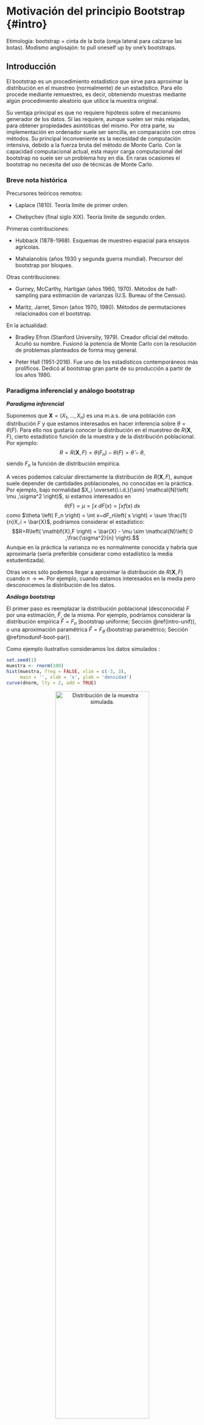 # Motivación del principio Bootstrap  {#intro}




Etimología: bootstrap = cinta de la bota (oreja lateral para calzarse
las botas). Modismo anglosajón: to pull oneself up by one’s bootstraps.


## Introducción

El bootstrap es un procedimiento estadístico que sirve para aproximar la
distribución en el muestreo (normalmente) de un estadístico. Para ello
procede mediante remuestreo, es decir, obteniendo muestras mediante
algún procedimiento aleatorio que utilice la muestra original.

Su ventaja principal es que no requiere hipótesis sobre el mecanismo
generador de los datos. Sí las requiere, aunque suelen ser más
relajadas, para obtener propiedades asintóticas del mismo. Por otra
parte, su implementación en ordenador suele ser sencilla, en comparación
con otros métodos. Su principal inconveniente es la necesidad de
computación intensiva, debido a la fuerza bruta del método de Monte
Carlo. Con la capacidad computacional actual, esta mayor carga
computacional del bootstrap no suele ser un problema hoy en día. En
raras ocasiones el bootstrap no necesita del uso de técnicas de Monte
Carlo.

### Breve nota histórica

Precursores teóricos remotos:

-   Laplace (1810). Teoría límite de primer orden.

-   Chebychev (final siglo XIX). Teoría límite de segundo orden.

Primeras contribuciones:

-   Hubback (1878-1968). Esquemas de muestreo espacial para ensayos
    agrícolas.

-   Mahalanobis (años 1930 y segunda guerra mundial). Precursor del
    bootstrap por bloques.

Otras contribuciones:

-   Gurney, McCarthy, Hartigan (años 1960, 1970). Métodos de
    half-sampling para estimación de varianzas (U.S. Bureau of the
    Census).

-   Maritz, Jarret, Simon (años 1970, 1980). Métodos de permutaciones
    relacionados con el bootstrap.

En la actualidad:

-   Bradley Efron (Stanford University, 1979). Creador oficial del
    método. Acuñó su nombre. Fusionó la potencia de Monte Carlo con la
    resolución de problemas planteados de forma muy general.

-   Peter Hall (1951-2016). Fue uno de los estadísticos contemporáneos
    más prolíficos. Dedicó al bootstrap gran parte de su producción a
    partir de los años 1980.

### Paradigma inferencial y análogo bootstrap

***Paradigma inferencial***

Suponemos que $\mathbf{X}=\left( X_1,\ldots ,X_n \right)$ es una m.a.s. 
de una población con distribución $F$ y que 
estamos interesados en hacer inferencia sobre $\theta =\theta \left(F \right)$.
Para ello nos gustaría conocer la distribución en el muestreo de
$R\left( \mathbf{X},F \right)$, cierto estadístico función
de la muestra y de la distribución poblacional.
Por ejemplo: 
$$R=R\left( \mathbf{X},F \right) =\theta \left( F_n \right) 
-\theta \left( F \right) = \hat \theta - \theta,$$
siendo $F_n$ la función de distribución empírica.

A veces podemos calcular directamente la distribución de $R\left( \mathbf{X},F \right)$, 
aunque suele depender de cantidades poblacionales, 
no conocidas en la práctica.
Por ejemplo, bajo normalidad $X_i \overset{i.i.d.}{\sim} 
\mathcal{N}\left( \mu ,\sigma^2 \right)$, si estamos interesados en 
$$\theta \left( F \right) =\mu =\int x~dF\left( x \right) =\int xf\left( x \right) ~dx$$
como $\theta \left( F_n \right) = \int x~dF_n\left( x \right) = 
\sum \frac{1}{n}X_i = \bar{X}$, podríamos considerar el estadístico:
$$R=R\left( \mathbf{X},F \right) = \bar{X} - \mu \sim \mathcal{N}\left( 0 ,\frac{\sigma^2}{n} \right).$$
Aunque en la práctica la varianza no es normalmente conocida y habría que aproximarla
(sería preferible considerar como estadístico la media estudentizada).


Otras veces sólo podemos llegar a aproximar la distribución de 
$R\left( \mathbf{X},F \right)$ cuando $n \rightarrow \infty$.
Por ejemplo, cuando estamos interesados en la media pero desconocemos la 
distribución de los datos.

***Análogo bootstrap***

El primer paso es reemplazar la distribución poblacional (desconocida) $F$ por una
estimación, $\hat{F}$, de la misma. Por ejemplo, podríamos considerar la
distribución empírica $\hat{F}=F_n$ (bootstrap uniforme; Sección \@ref(intro-unif)), 
o una aproximación paramétrica $\hat{F}=F_{\hat \theta}$ (bootstrap paramétrico; Sección \@ref(modunif-boot-par)).

Como ejemplo ilustrativo consideramos los datos simulados :

```r
set.seed(1)
muestra <- rnorm(100)
hist(muestra, freq = FALSE, xlim = c(-3, 3),
     main = '', xlab = 'x', ylab = 'densidad')
curve(dnorm, lty = 2, add = TRUE)
```

<div class="figure" style="text-align: center">
<img src="01-intro_files/figure-html/muestra-sim-1.png" alt="Distribución de la muestra simulada." width="70%" />
<p class="caption">(\#fig:muestra-sim)Distribución de la muestra simulada.</p>
</div>
Como aproximación de la distribución poblacional, desconocida en la práctica,
siempre podemos considerar la distribución empírica 
(o una versión suavizada: bootstrap suavizado; Sección \@ref(modunif-boot-suav)). 
Alternativamente podríamos asumir un modelo paramétrico y estimar los parámetros a partir de la muestra .

```r
# Distribución bootstrap uniforme
curve(ecdf(muestra)(x), xlim = c(-3, 3), ylab = "F(x)", type = "s")
# Distribución bootstrap paramétrico (asumiendo normalidad)
curve(pnorm(x, mean(muestra), sd(muestra)), lty = 2, add = TRUE)
# Distribución teórica
curve(pnorm, lty = 3, add = TRUE)
legend("bottomright", legend = c("Empírica", "Aprox. paramétrica", "Teórica"), lty = 1:3)
```

<div class="figure" style="text-align: center">
<img src="01-intro_files/figure-html/muestra-sim-aprox-1.png" alt="Distribución teórica de la muestra simulada y distintas aproximaciones." width="70%" />
<p class="caption">(\#fig:muestra-sim-aprox)Distribución teórica de la muestra simulada y distintas aproximaciones.</p>
</div>


A partir de la aproximación $\hat{F}$ podríamos generar, condicionalmente a la muestra observada, 
remuestras 
$$\mathbf{X}^{\ast}=\left( X_1^{\ast},\ldots ,X_n^{\ast} \right)$$ 
con distribución $X_i^{\ast} \sim \hat{F}$, que demoninaremos remuestras bootstrap.
Por lo que podemos hablar de la distribución en el remuestreo de 
$$R^{\ast}=R\left( \mathbf{X}^{\ast},\hat{F} \right),$$ 
llamada distribución bootstrap.

La idea original (Efron, 1979) es que la distribución
de $\hat{\theta}_{b}^{\ast }$ en torno a $\hat{\theta}$ aproxima la
distribución de $\hat{\theta}$ en torno a $\theta$. 
Por tanto se pretende aproximar la distribución en el muestreo de $R$ por la
distribución bootstrap de $R^{\ast}$. 

En raras ocasiones la distribución bootstrap de $R^{\ast}$ es
calculable directamente, pero siempre suele poder aproximarse por
Monte Carlo.

<!-- 
Selección del estadístico
Interesaría un estadístico pivotal
Bootstrap percentil
Bootstrap básico o natural
Boostrap estudentizado
-->

### Implementación en la práctica {#intro-implementacion}

En el caso i.i.d., si empleamos como aproximación la distribución empírica $\hat{F}=F_n$,
la generación de las muestras bootstrap puede hacerse mediante remuestreo 
(manteniendo el tamaño muestral). Habría que simular una muestra de tamaño $n$ 
de una variable aleatoria discreta que toma los valores
$X_1,\ldots ,X_n$ todos ellos con probabilidad $\frac{1}{n}$:

* Para cada $i=1,\ldots, n$,
  $P^{\ast}\left( X_i^{\ast}=X_j \right) =
  \frac{1}{n}$, $j=1,\ldots ,n$.

Existen multitud de algoritmos para simular variables discretas, pero en
este caso de equiprobabilidad hay un procedimiento muy eficiente (método
de la transformación cuantil con búsqueda directa) que se reduce a
simular un número aleatorio $U$, con distribución $\mathcal{U}\left( 0,1 \right)$,
y hacer $X^{\ast}=X_{\left\lfloor nU\right\rfloor +1}$, donde $\left\lfloor x\right\rfloor$
representa la parte entera de $x$, es decir, el mayor número entero que
sea menor o igual que $x$. 
Empleando ese método, el procedimiento para generar la muestra bootstrap sería:

* Para cada $i=1,\ldots ,n$ 
  generar $U_i\sim \mathcal{U}\left( 0,1 \right)$ y
  hacer $X_i^{\ast}=X_{\left\lfloor nU_i\right\rfloor +1}$.
  

```r
set.seed(1)
n <- length(muestra)
u <- runif(n)
muestra_boot <- muestra[floor(n*u) + 1]
head(muestra_boot)
```

```
## [1] -0.1557955 -0.0593134 -1.0441346 -0.5425200  0.9189774  0.2670988
```


En `R` es recomendable^[De esta forma se evitan posibles problemas numéricos 
al emplear el método de la transformación cuantil cuando $n$ es extremadamente grande
(e.g. <https://stat.ethz.ch/pipermail/r-devel/2018-September/076817.html>).] 
emplear la función `sample` para generar muestras aleatorias con reemplazamiento 
del conjunto de datos original:

```r
muestra_boot <- sample(muestra, replace = TRUE)
head(muestra_boot)
```

```
## [1] -1.4707524  0.7685329  0.3876716 -0.6887557  0.9189774  1.3586796
```

En el caso multidimensional, cuando trabajamos con un conjunto de datos
con múltiples variables, 
podríamos emplear un procedimiento análogo, a partir de remuestras del
vector de índices. Por ejemplo:

```r
data(iris)
str(iris)
```

```
## 'data.frame':	150 obs. of  5 variables:
##  $ Sepal.Length: num  5.1 4.9 4.7 4.6 5 5.4 4.6 5 4.4 4.9 ...
##  $ Sepal.Width : num  3.5 3 3.2 3.1 3.6 3.9 3.4 3.4 2.9 3.1 ...
##  $ Petal.Length: num  1.4 1.4 1.3 1.5 1.4 1.7 1.4 1.5 1.4 1.5 ...
##  $ Petal.Width : num  0.2 0.2 0.2 0.2 0.2 0.4 0.3 0.2 0.2 0.1 ...
##  $ Species     : Factor w/ 3 levels "setosa","versicolor",..: 1 1 1 1 1 1 1 1 1 1 ...
```

```r
n <- nrow(iris)
# i_boot <- floor(n*runif(n)) + 1
# i_boot <- sample.int(n, replace = TRUE)
i_boot <- sample(n, replace = TRUE)
data_boot <- iris[i_boot, ]
str(data_boot)
```

```
## 'data.frame':	150 obs. of  5 variables:
##  $ Sepal.Length: num  6.9 7.2 4.3 6.4 5.7 5.8 7.2 5.6 5.8 5.4 ...
##  $ Sepal.Width : num  3.1 3.2 3 3.2 4.4 4 3 2.9 2.7 3.9 ...
##  $ Petal.Length: num  5.4 6 1.1 5.3 1.5 1.2 5.8 3.6 5.1 1.3 ...
##  $ Petal.Width : num  2.1 1.8 0.1 2.3 0.4 0.2 1.6 1.3 1.9 0.4 ...
##  $ Species     : Factor w/ 3 levels "setosa","versicolor",..: 3 3 1 3 1 1 3 2 3 1 ...
```

Esta forma de proceder es la que emplea por defecto el paquete `boot` que 
describiremos más adelante (Sección \@ref(intro-pkgboot)).

\BeginKnitrBlock{example}\iffalse{-91-73-110-102-101-114-101-110-99-105-97-32-115-111-98-114-101-32-108-97-32-109-101-100-105-97-32-99-111-110-32-118-97-114-105-97-110-122-97-32-99-111-110-111-99-105-100-97-93-}\fi{}<div class="example"><span class="example" id="exm:media-dt-conocida"><strong>(\#exm:media-dt-conocida)  \iffalse (Inferencia sobre la media con varianza conocida) \fi{} </strong></span>
<br> \vspace{0.5cm}

Hemos observado 15 tiempos de vida de microorganismos: 
0.143, 0.182, 0.256, 0.260, 0.270, 0.437, 0.509, 
0.611, 0.712, 1.04, 1.09, 1.15, 1.46, 1.88, 2.08.
A partir de los cuales queremos 
obtener una estimación por intervalo de confianza de su vida media,
suponiendo que la desviación típica es conocida e igual a 0.6
(en el Capítulo \@ref(icboot) se tratará con más detalle la construcción de intervalos de confianza).</div>\EndKnitrBlock{example}

```r
muestra <- c(0.143, 0.182, 0.256, 0.26, 0.27, 0.437, 0.509, 
    0.611, 0.712, 1.04, 1.09, 1.15, 1.46, 1.88, 2.08)
sigma <- 0.6
summary(muestra)
```

```
##    Min. 1st Qu.  Median    Mean 3rd Qu.    Max. 
##  0.1430  0.2650  0.6110  0.8053  1.1200  2.0800
```

```r
sd(muestra)
```

```
## [1] 0.6237042
```

```r
hist(muestra)
rug(muestra)
```

<div class="figure" style="text-align: center">
<img src="01-intro_files/figure-html/microorganismos-1.png" alt="Distribución del tiempo de vida de microorganismos." width="70%" />
<p class="caption">(\#fig:microorganismos)Distribución del tiempo de vida de microorganismos.</p>
</div>


***Contexto clásico***

Suponemos que los datos $\mathbf{X}=\left( X_1,\ldots ,X_n \right)$ son una m.a.s. 
de una población con distribución $F$, con $\mu$ desconocida y $\sigma$ conocida,
y que estamos interesados en hacer inferencia sobre:
$$\theta \left( F \right) =\mu =\int x~dF\left( x \right)$$
Para ello, un estadístico adecuado para este caso es:
$$R=R\left( \mathbf{X},F \right) =\sqrt{n}\frac{\bar{X}-\mu }{\sigma},$$
con $\theta \left( F_n \right) =\int x~dF_n\left( x \right) = \bar{X}$.

Bajo normalidad $\left( X\sim \mathcal{N}\left( \mu ,\sigma^2 \right) \right)$,
$R\sim N\left( 0,1 \right)$. Si $F$ no es normal, tan sólo sabemos que,
bajo ciertas condiciones,
$R\overset{d}{\rightarrow }\mathcal{N}\left( 0, 1 \right)$.

A partir de esta última aproximación, se obtiene el intervalo de
confianza asintótico (de nivel $1-\alpha$) para la media $\mu$:
$$\hat{IC}_{1-\alpha}\left(  \mu\right)  = 
\left(  \overline{X}-z_{1-\alpha/2}\dfrac{\sigma}{\sqrt{n}},\ \overline{X} 
+ z_{1-\alpha/2}\dfrac{\sigma}{\sqrt{n}} \right).$$


```r
alfa <- 0.05
x_barra <- mean(muestra)
z <- qnorm(1 - alfa/2)
n <- length(muestra)
ic_inf <- x_barra - z*sigma/sqrt(n)
ic_sup <- x_barra + z*sigma/sqrt(n)
IC <- c(ic_inf, ic_sup)
IC
```

```
## [1] 0.501697 1.108970
```

***Contexto bootstrap*** 

Consideramos la función de distribución empírica $\hat{F}=F_n$
como aproximación de la distribución poblacional (bootstrap uniforme).
Para aproximar la distribución bootstrap del estadístico por Monte Carlo,
se generan $B=1000$ muestras bootstrap 
$\mathbf{X}^{\ast (b)}=\left( X_1^{\ast (b)},\ldots ,X_n^{\ast (b)} \right)$
de forma que 
$P^{\ast (b)}\left( X_i^{\ast}=X_j \right) =
\frac{1}{n}$, $j=1,\ldots ,n$, para $i=1,\ldots, n$ y $b=1,\ldots, B$.
A partir de las cuales se obtienen las $B$ réplicas bootstrap del estadístico:
$$R^{\ast (b)}=R\left( \mathbf{X}^{\ast (b)},\hat{F} \right) =\sqrt{n}\frac{
\bar{X}^{\ast  (b)}-\bar{X}}{\sigma }, \ b=1,\ldots, B, $$
con $\bar{X}^{\ast (b)} = \frac{1}{n}\sum X_i^{\ast (b)}$.


```r
set.seed(1)
B <- 1000
estadistico_boot <- numeric(B)
for (k in 1:B) {
    remuestra <- sample(muestra, n, replace = TRUE)
    x_barra_boot <- mean(remuestra)
    estadistico_boot[k] <- sqrt(n) * (x_barra_boot - x_barra)/sigma
}
```

Las características de interés de la distribución en el muestreo de $R$ 
se aproximan por las correspondientes de la distribución bootstrap de $R^{\ast}$.
En este caso nos interesa aproximar los puntos críticos $x_{\alpha /2}$ y
$x_{1-\alpha /2}$, tales que:
$$P\left( x_{\alpha /2} < R < x_{1-\alpha /2} \right) = 1-\alpha.$$
Para lo que podemos emplear los cuantiles muestrales^[
Se podrían considerar distintos estimadores del cuantil $x_{\alpha}$ 
(ver p.e. la ayuda de la función `quantile()`).
Si empleamos directamente la distribución empírica, el cuantil se 
correspondería con la observación ordenada en la posición $B \alpha$ 
(se suele hacer una interpolación lineal si este valor no es entero), 
lo que equivale a emplear la función `quantile()` de `R` con el parámetro 
`type = 1`. Esta función considera por defecto la posición 
$1 + (B - 1) \alpha$ (`type = 7`).
En el libro de Davison y Hinkley (1997), y en el paquete `boot`, se emplea $(B + 1) \alpha$ (equivalente a `type = 6`; lo que justifica que
consideren habitualmente 99, 199 ó 999 réplicas bootstrap).]:



```r
# Empleando la distribución empírica del estadístico bootstrap: 
estadistico_boot_ordenado <- sort(estadistico_boot)
indice_inf <- floor(B * alfa/2)
indice_sup <- floor(B * (1 - alfa/2))
pto_crit <- estadistico_boot_ordenado[c(indice_inf, indice_sup)]
# Empleando la función `quantile`:
# pto_crit <- quantile(estadistico_boot, c(alfa/2, 1 - alfa/2), type = 1)
pto_crit <- quantile(estadistico_boot, c(alfa/2, 1 - alfa/2))
pto_crit
```

```
##      2.5%     97.5% 
## -1.918622  2.075984
```
A partir de los cuales obtenemos la correspondiente estimación por IC
boostrap:
$$\hat{IC}^{boot}_{1-\alpha}\left(  \mu\right)  = 
\left(  \overline{X}-x_{1-\alpha/2}\dfrac{\sigma}{\sqrt{n}},\ \overline{X} 
- x_{\alpha/2}\dfrac{\sigma}{\sqrt{n}} \right).$$


```r
# Construcción del IC
ic_inf_boot <- x_barra - pto_crit[2] * sigma/sqrt(n)
ic_sup_boot <- x_barra - pto_crit[1] * sigma/sqrt(n)
IC_boot <- c(ic_inf_boot, ic_sup_boot)
names(IC_boot) <- paste0(100*c(alfa/2, 1-alfa/2), "%") # rev(names(IC_boot))
IC_boot
```

```
##      2.5%     97.5% 
## 0.4837233 1.1025650
```
Nótese que este intervalo de confianza no está centrado en la media,
al contrario que el obtenido con la aproximación tradicional.
Aunque en este caso no se observan grandes diferencias ya que 
la distribución bootstrap obtenida es muy similar a la aproximación normal
(ver Figura \@ref(fig:estad-boot)).


```r
hist(estadistico_boot, freq = FALSE)
lines(density(estadistico_boot))
abline(v = pto_crit)
curve(dnorm, lty = 2, add = TRUE)
abline(v = c(-z, z), lty = 2)
```

<div class="figure" style="text-align: center">
<img src="01-intro_files/figure-html/estad-boot-1.png" alt="Distribución del estadístico boostrap y aproximaciones de los cuantiles. Con línea discontinua se muestra la distribución normal asintótica." width="70%" />
<p class="caption">(\#fig:estad-boot)Distribución del estadístico boostrap y aproximaciones de los cuantiles. Con línea discontinua se muestra la distribución normal asintótica.</p>
</div>


## El Bootstrap uniforme {#intro-unif}

Como ya se comentó anteriormente el bootstrap uniforme es aquel en el que
se reemplaza la distribución poblacional (desconocida) por la distribución
empírica:
$$F_n\left( x \right) =\frac{1}{n}\sum_{i=1}^{n}\mathbf{1}\left\{ X_i\leq x\right\}.$$

Es decir $\hat{F}=F_n$ y, por lo tanto,
$R^{\ast}=R\left( \mathbf{X}^{\ast},F_n \right)$. 

Conviene recordar algunas propiedades de la distribución empírica:
$$\begin{aligned}
nF_n\left( x \right) &= \sum_{i=1}^{n}\mathbf{1}\left\{ X_i\leq x\right\}
\sim \mathcal{B}\left( n,F\left( x \right) \right), \\
E\left( nF_n\left( x \right) \right) &= nF\left( x \right) \implies E\left(
F_n\left( x \right) \right) =F\left( x \right), \\
Var\left( nF_n\left( x \right) \right) &=  nF\left( x \right) \left(
1-F\left( x \right) \right) \\
&\implies  Var\left( F_n\left( x \right) \right) =\frac{F\left( x \right) \left( 1-F\left( x \right) \right)}{n}
\end{aligned}$$

Así pues, en este caso el algoritmo bootstrap uniforme (también llamado
bootstrap naïve) es el siguiente:

1. Para cada $i=1,\ldots ,n$ arrojar $X_i^{\ast}$ a partir de
$F_n$, es decir
$P^{\ast}\left( X_i^{\ast}=X_j \right) =\frac{1}{n}$, $j=1,\ldots
,n$

2. Obtener $\mathbf{X}^{\ast}=\left( X_1^{\ast},\ldots
,X_n^{\ast} \right)$

3. Calcular $R^{\ast}=R\left( \mathbf{X}^{\ast},F_n \right)$

Como veremos más adelante, a veces (muy poco frecuentemente) es posible
calcular exactamente la distribución bootstrap de $R^{\ast}$. Cuando
eso no es posible, esa distribución es fácilmente aproximable por Monte
Carlo, arrojando una gran cantidad, $B$, de réplicas de $R^{\ast}$. En
ese caso, el algoritmo se convierte en:

1. Para cada $i=1,\ldots ,n$ arrojar $X_i^{\ast}$ a partir de $F_n$

2. Obtener $\mathbf{X}^{\ast}=\left( X_1^{\ast},\ldots
,X_n^{\ast} \right)$

3. Calcular $R^{\ast}=R\left( \mathbf{X}^{\ast},F_n \right)$

4. Repetir $B$ veces los pasos 1-3 para obtener las réplicas bootstrap
$R^{\ast (1)}, \ldots, R^{\ast (B)}$

5. Utilizar esas réplicas bootstrap para aproximar la distribución en el
muestreo de $R$


### Ejemplos

\BeginKnitrBlock{example}\iffalse{-91-73-110-102-101-114-101-110-99-105-97-32-115-111-98-114-101-32-108-97-32-109-101-100-105-97-32-99-111-110-32-118-97-114-105-97-110-122-97-32-99-111-110-111-99-105-100-97-44-32-99-111-110-116-105-110-117-97-99-105-243-110-93-}\fi{}<div class="example"><span class="example" id="exm:media-dt-conocida-perturbando"><strong>(\#exm:media-dt-conocida-perturbando)  \iffalse (Inferencia sobre la media con varianza conocida, continuación) \fi{} </strong></span></div>\EndKnitrBlock{example}

En el Ejemplo \@ref(exm:media-dt-conocida) anteriormente visto de inferencia para la media con
varianza conocida, el algoritmo bootstrap (basado en Monte Carlo) para
aproximar la distribución en el muestreo de $R$ empleado fue:

1. Para cada $i=1,\ldots ,n$ arrojar $U_i\sim \mathcal{U}\left( 0,1 \right)$ y
hacer $X_i^{\ast}=X_{\left\lfloor nU_i\right\rfloor +1}$

2. Obtener $\bar{X}^{\ast}=\frac{1}{n}\sum X_i^{\ast}$

3. Calcular
$R^{\ast}=\sqrt{n}\frac{\bar{X}^{\ast}-\bar{X}}{
\sigma }$

4. Repetir $B$ veces los pasos 1-3 para obtener las réplicas bootstrap
$R^{\ast (1)}, \ldots, R^{\ast (B)}$

5. Aproximar la distribución en el muestreo de $R$ mediante la empírica
de $R^{\ast (1)}, \ldots, R^{\ast (B)}$

Como curiosidad podemos calcular la esperanza y la varianza de $R$ y la
esperanza y varianza bootstrap de $R^{\ast}$. Para $R$ tenemos:
$$\begin{aligned}
E\left( R \right) &=\sqrt{n}\frac{E\left( \bar{X} \right) -\mu }{\sigma }
=0, \\
Var\left( R \right) &=n\frac{Var\left( \bar{X} \right)}{\sigma^2}=n
\frac{\frac{1}{n}\sigma^2}{\sigma^2}=1.
\end{aligned}$$

Para calcular esos mismos momentos de $R^{\ast}$, resultará útil
obtener previamente la esperanza y varianza bootstrap de
$\bar{X}^{\ast}$:
$$\begin{aligned}
E^{\ast}\left( \bar{X}^{\ast} \right) &= \frac{1}{n}
\sum_{i=1}^{n}E^{\ast}\left( X_i^{\ast} \right) =\frac{1}{n}
\sum_{i=1}^{n}E^{\ast}\left( X_1^{\ast} \right) =E^{\ast}\left(
X_1^{\ast} \right) =\bar{X}, \\
Var^{\ast}\left( \bar{X}^{\ast} \right) &= \frac{1}{n^2}
\sum_{i=1}^{n}Var^{\ast}\left( X_i^{\ast} \right) =\frac{1}{n^2}
\sum_{i=1}^{n}Var^{\ast}\left( X_1^{\ast} \right) =\frac{1}{n}Var^{\ast
}\left( X_1^{\ast} \right) =\frac{S_n^2}{n},
\end{aligned}$$
ya que
$$\begin{aligned}
E^{\ast}\left( X_1^{\ast} \right) &= \sum_{j=1}^{n}X_jP^{\ast}\left(
X_1^{\ast}=X_j \right) =\sum_{j=1}^{n}\frac{1}{n}X_j=\bar{X}, \\
Var^{\ast}\left( X_1^{\ast} \right) &= E^{\ast}\left( X_1^{\ast
2} \right) -\left[ E^{\ast}\left( X_1^{\ast} \right) \right]
^2=\sum_{j=1}^{n}X_j^2P^{\ast}\left( X_1^{\ast}=X_j \right) -\bar{X}
^2 \\
&= \frac{1}{n}\sum_{j=1}^{n}X_j^2-\bar{X}^2=\frac{1}{n}
\sum_{j=1}^{n}\left( X_j-\bar{X} \right)^2=S_n^2
\end{aligned}$$

Así pues, la esperanza y la varianza bootstrap de $R^{\ast}$
resultan:
$$\begin{aligned}
E^{\ast}\left( R^{\ast} \right) &= \sqrt{n}\frac{E^{\ast}\left( \bar{X}^{\ast} \right) -\bar{X}}{\sigma }=0, \\
Var^{\ast}\left( R^{\ast} \right) &= n\frac{Var^{\ast}\left( \bar{X}^{\ast} \right)}{\sigma^2}=n\frac{\frac{1}{n}S_n^2}{\sigma^2}=
\frac{S_n^2}{\sigma^2}.
\end{aligned}$$

Es curioso observar que la esperanza de $R$ y la esperanza bootstrap de
$R^{\ast}$ coinciden (son ambas cero), pero no ocurre lo mismo con sus
varianzas: la de $R$ es $1$ y la varianza bootstrap de $R^{\ast}$ es
$S_n^2/\sigma^2$, que, aunque tiende a $1$ (en probabilidad o de
forma casi segura, bajo las condiciones adecuadas) cuando $n\rightarrow
\infty$, no es igual a $1$. Eso nos lleva a intuir que el método de
remuestreo bootstrap propuesto quizá podría modificarse ligeramente para
que imitase exactamente al caso no bootstrap también en la varianza.
Puede comprobarse que eso se consigue remuestreando $X^{\ast}$ de la
distribución empírica de la muestra modificada: 
$\left( \tilde{X}_1,\ldots ,\tilde{X}_n \right)$, siendo
$$\tilde{X}_i=\bar{X}+\frac{\sigma }{S_n}\left( X_i-\bar{X}
 \right) \text{, }i=1,\ldots ,n.$$

Efectivamente, bajo ese nuevo remuestreo, se tiene 
$$\begin{aligned}
E^{\ast}\left( \bar{X}^{\ast} \right) &= E^{\ast}\left( X_1^{\ast
} \right) =\overline{\tilde{X}}=\frac{1}{n}\sum_{i=1}^{n}\left[ \bar{X}+
\frac{\sigma }{S_n}\left( X_i-\bar{X} \right) \right] \\
&= \bar{X}+\frac{1}{n}\frac{\sigma }{S_n}\sum_{i=1}^{n}\left( X_i-
\bar{X} \right) =\bar{X}, \\
Var^{\ast}\left( \bar{X}^{\ast} \right) &= \frac{1}{n}Var^{\ast
}\left( X_1^{\ast} \right) =\frac{\sigma^2}{n},
\end{aligned}$$
ya que
$$\begin{aligned}
Var^{\ast}\left( X_1^{\ast} \right) &= E^{\ast}\left( X_1^{\ast
2} \right) -\left[ E^{\ast}\left( X_1^{\ast} \right) \right]
^2=\sum_{j=1}^{n}\tilde{X}_j^2P^{\ast}\left( X_1^{\ast}=\tilde{X}
_j \right) -\overline{\tilde{X}}^2 \\
&= \frac{1}{n}\sum_{j=1}^{n}\tilde{X}_j^2-\overline{\tilde{X}}^2=\frac{
1}{n}\sum_{j=1}^{n}\left( \tilde{X}_j-\overline{\tilde{X}} \right)^2=
\frac{1}{n}\sum_{j=1}^{n}\left[ \frac{\sigma }{S_n}\left( X_j-\bar{X} \right) \right]^2 \\
&= \frac{\sigma^2}{S_n^2}\frac{1}{n}\sum_{j=1}^{n}\left( X_i-
\bar{X} \right)^2=\frac{\sigma^2}{S_n^2}S_n^2=\sigma^2.
\end{aligned}$$
Como consecuencia 
$$\begin{aligned}
E^{\ast}\left( R^{\ast} \right) &= \sqrt{n}\frac{E^{\ast}\left( 
\bar{X}^{\ast} \right) -\bar{X}}{\sigma }=0, \\
Var^{\ast}\left( R^{\ast} \right) &= n\frac{Var^{\ast}\left( 
\bar{X}^{\ast} \right)}{\sigma^2}=n\frac{\frac{\sigma^2}{n}}{\sigma^2}
=1.
\end{aligned}$$

Esto es muy coherente con lo que nos diría la intuición pues, si la
varianza poblacional, $\sigma^2$, es conocida (ese es el motivo de
que podamos usarla directamente en la definición del estadístico $R$),
el plan de remuestreo bootstrap también ha de conocer $\sigma^2$, es
decir ha de diseñarse de modo que la distribución bootstrap de
$X^{\ast}$ tenga también varianza bootstrap $\sigma^2$. Eso ocurre
con el remuestreo uniforme de la muestra transformada
$\left( \tilde{X}_1,\ldots ,\tilde{X}_n \right)$, pero no ocurre con
el remuestreo naïve (a partir de la distribución empírica de la muestra
original). Esto da pie a una de las consideraciones más importantes a la
hora de diseñar un buen método de remuestreo bootstrap: ha de procurarse
que **el bootstrap imite todas las condiciones que cumple la población
original**.

El código para realizar remuestreo bootstrap uniforme sobre la empírica de la
muestra perturbando es análogo:

```r
# Remuestreo
B <- 1000
estadistico_boot <- numeric(B)
coeficiente <- sigma/sd(muestra)
muestra_perturbada <- x_barra + coeficiente * (muestra - x_barra)
for (k in 1:B) {
  remuestra <- sample(muestra_perturbada, n, replace = TRUE)
  x_barra_boot <- mean(remuestra)
  estadistico_boot[k] <- sqrt(n) * (x_barra_boot - x_barra)/sigma
}

# Aproximación bootstrap de los ptos críticos
pto_crit <- quantile(estadistico_boot, c(alfa/2, 1 - alfa/2))
# Construcción del IC
ic_inf_boot <- x_barra - pto_crit[2] * sigma/sqrt(n)
ic_sup_boot <- x_barra - pto_crit[1] * sigma/sqrt(n)
IC_boot <- c(ic_inf_boot, ic_sup_boot)
names(IC_boot) <- paste0(100*c(alfa/2, 1-alfa/2), "%")
IC_boot
```

```
##      2.5%     97.5% 
## 0.5024398 1.0827052
```



\BeginKnitrBlock{example}\iffalse{-91-73-110-102-101-114-101-110-99-105-97-32-115-111-98-114-101-32-108-97-32-109-101-100-105-97-110-97-93-}\fi{}<div class="example"><span class="example" id="exm:mediana"><strong>(\#exm:mediana)  \iffalse (Inferencia sobre la mediana) \fi{} </strong></span><br> \vspace{0.5cm}

Continuando con el ejemplo de los tiempos de vida de microorganismos,
supongamos que queremos obtener una estimación por intervalo de confianza 
de su vida mediana a partir de los 15 valores observados.</div>\EndKnitrBlock{example}

Consideramos la mediana poblacional como parámetro de interés:
$$\theta = \theta \left( F \right) = F^{-1}\left( \frac{1}{2} \right) 
= \inf \left\{ x\in \mathbb{R} : F\left( x \right) \geq \frac{1}{2}\right\}.$$
Dada una muestra $\mathbf{X}=\left( X_1,\ldots ,X_n \right) \sim
F$, $\theta$ puede estimarse mediante la mediana muestral
$$\begin{aligned}
\hat{\theta} &= \theta \left( F_n \right) =F_n^{-1}\left( \frac{1}{2} \right) 
=\inf \left\{ x\in \mathbb{R} : F_n\left( x \right) \geq \frac{1}{2}
\right\} \\
&= \left\{ 
\begin{array}{ll}
X_{(m)} & \text{si } n=2m-1 \text{ es impar} \\ 
\frac{X_{(m)}+X_{\left( m+1 \right)}}{2} & \text{si } n=2m \text{ es par}
\end{array}
\right.
\end{aligned}$$
siendo $X_{(1)},\ldots ,X_{(n)}$ los estadísticos ordenados.

El estadístico interesante para realizar inferencia en este contexto es
$R=\sqrt{n}\left( \hat{\theta}-\theta \right)$. Si la población de
partida es continua, puede demostrarse que su distribución asintótica
(i.e., cuando $n \rightarrow \infty$) viene dada por
$$R=\sqrt{n}\left( \hat{\theta}-\theta \right) \overset{d}{\rightarrow }
\mathcal{N}\left( 0,\frac{1}{f\left( \theta \right)^2} \right),$$donde $f$ es
la función de densidad de la población. Como consecuencia, la
utilización de esta distribución límite, 
$\mathcal{N}\left( 0, 1/f\left( \theta \right)^2 \right)$, para realizar
inferencia sobre la mediana, además de comportar una aproximación de la
distribución en el muestreo real, no puede utilizarse directamente
porque la densidad (desconocida) aparece en la expresión de la varianza
asintótica. Para ser utilizable en la práctica deberíamos estimar $f$,
lo cual es un problema añadido.

Esta es pues una situación muy natural en la que usar un método
bootstrap para aproximar la distribución de $R$. Consideremos como
estimador de $F$ la distribución empírica, $F_n$, y procedamos según
un bootstrap uniforme (supongamos $n=2m-1$, impar, por simplicidad):

1. Para cada $i=1,\ldots ,n$ arrojar $U_i\sim \mathcal{U}\left( 0,1 \right)$ y
hacer $X_i^{\ast}=X_{\left\lfloor nU_i\right\rfloor +1}$

2. Obtener $X_{(1)}^{\ast},\ldots ,X_{(n)}^{\ast}$ 
los estadísticos ordenados de la remuestra bootstrap y quedarse con
el que ocupa lugar central:
$\hat{\theta}^{\ast}=\theta \left( F_n^{\ast} \right) =X_{(m)}^{\ast}$

3. Calcular
$R^{\ast}=\sqrt{n}\left( X_{(m)}^{\ast}-X_{\left(m \right)} \right)$

4. Repetir $B$ veces los pasos 1-3 para obtener las réplicas bootstrap
$R^{\ast (1)}, \ldots, R^{\ast (B)}$

5. Aproximar la distribución en el muestreo de $R$ mediante la empírica
de $R^{\ast (1)}, \ldots, R^{\ast (B)}$

El código implementando este algoritmo sería muy similar al de los casos anteriores:

```r
x_mediana<- median(muestra)

# Remuestreo
B <- 1000
estadistico_boot <- numeric(B)
coeficiente <- sigma/sd(muestra)
for (k in 1:B) {
  remuestra <- sample(muestra, n, replace = TRUE)
  x_mediana_boot <- median(remuestra)
  estadistico_boot[k] <- sqrt(n) * (x_mediana_boot - x_mediana)
}

# Aproximación bootstrap de los ptos críticos
pto_crit <- quantile(estadistico_boot, c(alfa/2, 1 - alfa/2))
# Construcción del IC
ic_inf_boot <- x_mediana - pto_crit[2]/sqrt(n)
ic_sup_boot <- x_mediana - pto_crit[1]/sqrt(n)
IC_boot <- c(ic_inf_boot, ic_sup_boot)
names(IC_boot) <- paste0(100*c(alfa/2, 1-alfa/2), "%")
IC_boot
```

```
##  2.5% 97.5% 
## 0.132 0.962
```

Sin embargo, como veremos más adelante, este caso de inferencia de la
mediana es uno de los pocos casos en los que la distribución bootstrap
se puede calcular de forma exacta, siendo dicha expresión utilizable en
la práctica.

## Cálculo de la distribución Bootstrap: exacta y aproximada 

### Distribución bootstrap exacta

En principio siempre es posible calcular la distribución en el
remuestreo del estadístico bootstrap de forma exacta. Al menos para el
bootstrap uniforme, que es el más habitual. El motivo es que la
distribución de probabilidad de la que se remuestrea en el universo
bootstrap es discreta y con un número finito de valores: $X_1,\ldots
,X_n$. Así pues, cada observación bootstrap, $X_i^{\ast}$, ha de
tomar necesariamente alguno de esos $n$ valores y, por tanto, el número
de posibles remuestras, $\mathbf{X}^{\ast}=\left( X_1^{\ast
},\ldots ,X_n^{\ast} \right)$, obtenibles mediante el bootstrap
uniforme es finito, concretamente $n^{n}$. Aún siendo finito, este
número es gigantescamente grande incluso para tamaños muestrales
pequeños (salvo casos extremos del tipo $n=2,\ldots ,9$). Por ejemplo,
para $n=10$, tenemos $10^{10}$ (diez mil millones de) posibles
remuestras bootstrap y para $n=20$, tendríamos
$20^{20}\simeq 10.4857\cdot 10^{25}$ (algo más de cien
cuatrillones). Incluso para estos tamaños muestrales el problema de
cálculo de la distribución bootstrap exacta de
$\mathbf{X}^{\ast}$ es inabordable.

### Vectores de remuestreo

Una forma alternativa de representar las posibles remuestras bootstrap
es mediante los llamados vectores de remuestreo. Son utilizables en el
caso de que el estadístico de interés sea funcional, es decir, cuando
$R$ depende de la muestra sólo a través de la distribución empírica o,
lo que es lo mismo, el valor de $R$ no cambia cuando realizamos una
permutación arbitraria sobre los elementos de la muestra (los cambiamos
de orden). Consideremos la remuestra bootstrap
$\mathbf{X}^{\ast}
=\left( X_1^{\ast},\ldots ,X_n^{\ast} \right)$ y denotemos por
$$N_j=\#\left\{ i\in \left\{ 1,\ldots ,n\right\} : 
X_i^{\ast}=X_j\right\}.$$
Obviamente, si el orden en el que se han obtenido los
elementos de la muestra no es importante, entonces el vector 
$\mathbf{N}=\left( N_1,\ldots ,N_n \right)$ contiene la misma
información que la remuestra bootstrap $\mathbf{X}^{\ast}$.
Esencialmente lo que hace el vector $\mathbf{N}$ es contabilizar
cuantas veces se repite cada elemento de la muestra original en la
remuestra bootstrap. Con esta notación, el vector de remuestreo
bootstrap, 
$\mathbf{P}^{\ast}=\left( P_1^{\ast},\ldots ,P_n^{\ast} \right)$, 
se define como $P_i^{\ast}=\frac{N_i}{n}$, $i=1,\ldots ,n$.

La distribución en el remuestreo de $\mathbf{N}$, bajo el
bootstrap uniforme, es multinomial: $\mathbf{N}\sim \mathcal{M}_n\left(
n,\left( \frac{1}{n},\ldots ,\frac{1}{n} \right) \right)$. Así que su
masa de probabilidad, y por tanto la de $\mathbf{P}^{\ast}$, es
fácilmente calculable:
$$\begin{aligned}
P\left( N_1=m_1,\ldots ,N_n=m_n \right) &= \frac{n!}{m_1!\cdots
m_n!}\left( \frac{1}{n} \right)^{m_1}\cdots \left( \frac{1}{n} \right)
^{m_n} \\
&= \frac{n!}{m_1!\cdots m_n!n^{n}}\text{, } \\
\end{aligned}$$
para $m_1,\ldots ,m_n$ enteros con $\sum_{i=1}^{n}m_i = n$,
donde el número de átomos de probabilidad de $\mathbf{N}$ es ahora
$\binom{n+n-1}{n}=\binom{2n-1}{n}$. 

En general $\binom{2n-1}{n}<n^{n}$,
pues el hecho de que no importe el orden de las componentes de las
remuestras bootstrap provoca un menor número de átomos de probabilidad.
Aún así dicho cardinal es prohibitivamente grande incluso para tamaños
muestrales pequeños: para $n=10$, resultaría abordable pues
$\binom{19}{10}= 92\,378$, pero para $n=20$ tendríamos
$\binom{39}{20}= 68\, 923\,264\,410$. De toda esa
enorme cantidad de átomos, el de más grande probabilidad resulta tener
una probabilidad de $\frac{n!}{n^{n}}$, que es insignificantemente
pequeña para tamaños pequeños como $n=20$, con
$\frac{20!}{20^{20}}\sim 2.\, 320\,2\times 10^{-8}$. De todas
formas, existen raras ocasiones en las que el número de átomos de
probabilidad de $R^{\ast}$ resulta ser mucho menor que el de
$\mathbf{P}^{\ast}$.

Para tamaños muestrales realmente pequeños es posible encontrar todos
los átomos de probabilidad de la distribución bootstrap. Un ejemplo es
la media muestral con, por ejemplo, $n=3$.


\BeginKnitrBlock{example}\iffalse{-91-77-101-100-105-97-32-109-117-101-115-116-114-97-108-32-112-97-114-97-32-117-110-97-32-109-117-101-115-116-114-97-32-100-101-32-116-97-109-97-241-111-32-51-93-}\fi{}<div class="example"><span class="example" id="exm:media3"><strong>(\#exm:media3)  \iffalse (Media muestral para una muestra de tamaño 3) \fi{} </strong></span><br> \vspace{0.5cm}

Consideremos una muestra aleatoria simple de tamaño $n=3$ de una
población con distribución $F$ y tomemos como parámetro de interés la
media poblacional
$\theta \left( F \right) =\mu =\int xdF\left( x \right)$. 
Tomemos como estadístico de interés 
$R=R\left( \mathbf{X},F \right) =\bar{X}$. 
El análogo bootstrap de esta estadístico es
$R^{\ast}=R\left( \mathbf{X}^{\ast},F_n \right) =\bar{X}^{\ast}$, 
cuya distribución en el remuestreo se puede calcular de forma exacta 
debido al reducido número de átomos de probabilidad que tiene. 
Esta es una distribución discreta con 10 posibles valores, cuyo
valor más probable es precisamente $\bar{X}$ que tiene una
probabilidad bootstrap de $\frac{2}{9}$, como puede verse en la
siguiente tabla.

| $\mathbf{X}^{\ast}$ (salvo permutaciones)  |    $\mathbf{N}$ = $\left( m_1,m_2,m_3 \right)$  |    $\mathbf{P}^{\ast}$ = $\left(p_1,p_2,p_3 \right)$   |    $\frac{3!}{m_1!m_2!m_3!3^{3}}$   |   $\bar{X}^{\ast}$ | 
| -----------------------------  | -------------------------- | -------------------------- | --------------------------- | ----------------------------- |
| $\left( X_1,X_1,X_1 \right)$   |    $\left( 3,0,0 \right)$   |    $\left(1,0,0 \right)$   |    $\frac{1}{27}$   |    $X_1$    | 
| $\left( X_2,X_2,X_2 \right)$   |    $\left( 0,3,0 \right)$   |    $\left(0,1,0 \right)$   |    $\frac{1}{27}$   |    $X_2$    | 
| $\left( X_3,X_3,X_3 \right)$   |    $\left( 0,0,3 \right)$   |    $\left(0,0,1 \right)$   |    $\frac{1}{27}$   |    $X_3$    | 
| $\left( X_1,X_1,X_2 \right)$   |    $\left( 2,1,0 \right)$   |    $\left( \frac{2}{3},\frac{1}{3},0 \right)$   |    $\frac{1}{9}$   |    $\frac{2X_1+X_2}{3}$    | 
| $\left( X_1,X_1,X_3 \right)$   |    $\left( 2,0,1 \right)$   |    $\left( \frac{2}{3},0,\frac{1}{3} \right)$   |    $\frac{1}{9}$   |    $\frac{2X_1+X_3}{3}$    | 
| $\left( X_1,X_2,X_2 \right)$   |    $\left( 1,2,0 \right)$   |    $\left( \frac{1}{3},\frac{2}{3},0 \right)$   |    $\frac{1}{9}$   |    $\frac{X_1+2X_2}{3}$    | 
| $\left( X_2,X_2,X_3 \right)$   |    $\left( 0,2,1 \right)$   |    $\left( 0,\frac{2}{3},\frac{1}{3} \right)$   |    $\frac{1}{9}$   |    $\frac{2X_2+X_3}{3}$    | 
| $\left( X_1,X_3,X_3 \right)$   |    $\left( 1,0,2 \right)$   |    $\left( \frac{1}{3},0,\frac{2}{3} \right)$   |    $\frac{1}{9}$   |    $\frac{X_1+2X_3}{3}$    | 
| $\left( X_2,X_3,X_3 \right)$   |    $\left( 0,1,2 \right)$   |    $\left( 0,\frac{1}{3},\frac{2}{3} \right)$   |    $\frac{1}{9}$   |    $\frac{X_2+2X_3}{3}$    | 
| $\left( X_1,X_2,X_3 \right)$   |    $\left( 1,1,1 \right)$   |    $\left( \frac{1}{3},\frac{1}{3},\frac{1}{3} \right)$   |    $\frac{2}{9}$   |    $\frac{X_1+X_2+X_3}{3}$    | 
</div>\EndKnitrBlock{example}

En algunas ocasiones es factible encontrar expresiones cerradas
para la distribución de $R^{\ast}$, más allá de las obvias que
consisten en enumerar el ingente número de átomos de probabilidad de
$\mathbf{P}^{\ast}$:
$$P^{\ast}\left( R^{\ast}=R\left( \left( m_1,\ldots ,m_n \right)
,F_n \right) \right)$$ 
Veamos un ejemplo.

### Inferencia sobre la mediana

En el caso de la mediana, consideremos, por simplicidad el caso de
tamaño muestral impar, $n=2m-1$. Supongamos también que no hay empates
en los valores de la muestra (si los hubiese las expresiones serían más
farragosas pero también calculables). La versión bootstrap del
estadístico sobre el cual pivota la inferencia es $R^{\ast}=X_{\left(
m \right)}^{\ast}-X_{(m)}$. Su distribución bootstrap
podría calcularse si se obtuviese la de $X_{(m)}^{\ast}$.
Pero ésta es factible de calcular por los pocos posibles valores que
puede tomar el estadístico $X_{(m)}^{\ast}$ (tan sólo los
valores de la muestra original) y por la sencillez del bootstrap
uniforme.
Veámoslo:
$$P^{\ast}\left( X_{(m)}^{\ast}>X_{(j)} \right)
=P^{\ast}\left( \#\left\{ X_i^{\ast}\leq X_{(j)}\right\}
\leq m-1 \right),$$
pero 
$$\#\left\{ X_i^{\ast}\leq X_{(j)}\right\} \sim \mathcal{B}\left(
n,\frac{j}{n} \right),$$
con lo cual
$$P^{\ast}\left( X_{(m)}^{\ast}>X_{(j)} \right)
=\sum_{k=0}^{m-1}\binom{n}{k}\left( \frac{j}{n} \right)^{k}
\left( \frac{n-j}{n} \right)^{n-k}$$
y, por lo tanto, si $j\geq 2$, 
$$\begin{aligned}
P^{\ast}\left( X_{(m)}^{\ast}=X_{(j)} \right)
=&\ P^{\ast}\left( X_{(m)}^{\ast}>X_{\left( j-1 \right)} \right)
-P^{\ast}\left( X_{(m)}^{\ast}>X_{(j)} \right) \\
=&\ \sum_{k=0}^{m-1}\binom{n}{k}\left( \frac{j-1}{n} \right)^{k}\left( \frac{
n-j+1}{n} \right)^{n-k} \\
&-\sum_{k=0}^{m-1}\binom{n}{k}\left( \frac{j}{n} \right)^{k}\left( \frac{n-j}{
n} \right)^{n-k} \\
=&\ \sum_{k=0}^{m-1}\binom{n}{k}\left[ \left( \frac{j-1}{n} \right)^{k}\left( 
\frac{n-j+1}{n} \right)^{n-k}-\left( \frac{j}{n} \right)^{k}\left( \frac{n-j
}{n} \right)^{n-k}\right] .
\end{aligned}$$

Cuando $j=1$, entonces 
$$\begin{aligned}
P^{\ast}\left( X_{(m)}^{\ast} = X_{(1)} \right)
&= 1-P^{\ast}\left( X_{(m)}^{\ast}>X_{(1)} \right) \\
&=  1-\sum_{k=0}^{m-1}\binom{n}{k}\left( \frac{1}{n} \right)^{k}
\left( \frac{n-1}{n} \right)^{n-k}.
\end{aligned}$$

<!-- 
Se podría comparar la distribución exacta 
con la aproximación por Monte carlo 
-->

### Distribución Bootstrap aproximada por Monte Carlo

Como ya se comentó anteriormente, 
al conocer el mecanismo que genera los datos en el bootstrap,
siempre se podrá simular dicho mecanismo mediante el método de Monte
Carlo. Por lo que el algoritmo general para la aproximación de Monte Carlo del
bootstrap uniforme es:

1. Para cada $i=1,\ldots ,n$ arrojar $X_i^{\ast}$ a partir de $F_n$

2. Obtener $\mathbf{X}^{\ast}=\left( X_1^{\ast},\ldots
,X_n^{\ast} \right)$

3. Calcular $R^{\ast}=R\left( \mathbf{X}^{\ast},F_n \right)$

4. Repetir $B$ veces los pasos 1-3 para obtener las réplicas bootstrap
$R^{\ast (1)}$, $\ldots$, $R^{\ast (B)}$

5. Utilizar esas réplicas bootstrap para aproximar la distribución en el
muestreo de $R$

Como se mostró en la Sección \@ref(intro-implementacion), el paso 1 se puede llevar a cabo simulando una distribución uniforme discreta
mediante el método de la transformación cuantil:

1. Para cada $i=1,\ldots ,n$ arrojar $U_i\sim \mathcal{U}\left( 0,1 \right)$ y
hacer $X_i^{\ast}=X_{\left\lfloor nU_i\right\rfloor +1}$

Aunque en `R` se recomienda emplear la función `sample`.

\BeginKnitrBlock{example}\iffalse{-91-73-110-102-101-114-101-110-99-105-97-32-115-111-98-114-101-32-108-97-32-109-101-100-105-97-32-99-111-110-32-118-97-114-105-97-110-122-97-32-100-101-115-99-111-110-111-99-105-100-97-93-}\fi{}<div class="example"><span class="example" id="exm:media-dt-desconocida"><strong>(\#exm:media-dt-desconocida)  \iffalse (Inferencia sobre la media con varianza desconocida) \fi{} </strong></span><br> \vspace{0.5cm}

Continuando con el ejemplo de los tiempos de vida de microorganismos,
supongamos que queremos obtener una estimación por intervalo de confianza 
de su vida media a partir de los 15 valores observados pero en la
situación mucho más realista de que la varianza sea desconocida.</div>\EndKnitrBlock{example}

Tenemos pues
$\mathbf{X}=\left( X_1,\ldots ,X_n \right) \sim F\,$, con
$\mu$ y $\sigma$ desconocidas

El parámetro de interés es
$$\theta \left( F \right) =\mu =\int x~dF\left( x \right)$$
que se estima mediante
$$\theta \left( F_n \right) =\int x~dF_n\left( x \right) =\bar{X}.$$
Así pues, el estadístico en el que basar la inferencia es
$$R=R\left( \mathbf{X},F \right) =\sqrt{n}\frac{\bar{X}-\mu }{S_{n-1}},$$
donde $S_{n-1}^2$ es la cuasivarianza muestral:
$$S_{n-1}^2=\frac{1}{n-1}\sum_{j=1}^{n}\left( X_j-\bar{X} \right)^2.$$

Bajo normalidad $\left( X\sim \mathcal{N}\left( \mu ,\sigma^2 \right) \right)$,
se sabe que $R\sim t_{n-1}$ y, en particular,
$R\overset{d}{\rightarrow } \mathcal{N}\left( 0,1 \right)$ cuando $n\rightarrow \infty$. 
Si $F$ no es normal entonces la distribución de $R$ ya no es una $t_{n-1}$, 
pero también es cierto que, bajo ciertas condiciones,
$R\overset{d}{\rightarrow}\mathcal{N}\left(0,1 \right)$.

En el contexto bootstrap elegimos $\hat{F}=F_n\,$, con lo cual se
trata de un bootstrap naïve o uniforme. El análogo bootstrap del
estadístico $R$ será
$$R^{\ast}=R\left( \mathbf{X}^{\ast},F_n \right) =\sqrt{n}\frac{
\bar{X}^{\ast}-\bar{X}}{S_{n-1}^{\ast}},$$
siendo
$$\begin{aligned}
\bar{X}^{\ast} &= \frac{1}{n}\sum_{i=1}^{n}X_i^{\ast}, \\
S_{n-1}^{\ast 2} &= \frac{1}{n-1}\sum_{i=1}^{n}\left( X_i^{\ast}-
\bar{X}^{\ast} \right)^2.
\end{aligned}$$

El algoritmo bootstrap (aproximado por Monte Carlo) procedería así:

1. Para cada $i=1,\ldots ,n$ arrojar $U_i\sim \mathcal{U}\left( 0,1 \right)$ y
hacer $X_i^{\ast}=X_{\left\lfloor nU_i\right\rfloor +1}$

2. Obtener $\bar{X}^{\ast}$ y $S_{n-1}^{\ast 2}$

3. Calcular
$R^{\ast}=\sqrt{n}\frac{\bar{X}^{\ast}-\bar{X}}{
S_{n-1}^{\ast}}$

4. Repetir $B$ veces los pasos 1-3 para obtener las réplicas bootstrap
$R^{\ast (1)}, \ldots, R^{\ast (B)}$

5. Aproximar la distribución en el muestreo de $R$ mediante la
distribución empírica de $R^{\ast (1)}, \ldots, R^{\ast (B)}$

El código para implementar este método es similar al del caso de varianza conocida
del Ejemplo \@ref(exm:media-dt-conocida):

```r
muestra <- c(0.143, 0.182, 0.256, 0.26, 0.27, 0.437, 0.509, 
             0.611, 0.712, 1.04, 1.09, 1.15, 1.46, 1.88, 2.08)
n <- length(muestra)
alfa <- 0.05
x_barra <- mean(muestra)
cuasi_dt <- sd(muestra)

# Remuestreo
set.seed(1)
B <- 1000
remuestra <- numeric(n)
estadistico_boot <- numeric(B)
for (k in 1:B) {
  remuestra <- sample(muestra, n, replace = TRUE)
  x_barra_boot <- mean(remuestra)
  cuasi_dt_boot <- sd(remuestra)
  estadistico_boot[k] <- sqrt(n) * (x_barra_boot - x_barra)/cuasi_dt_boot
}

# Aproximación bootstrap de los ptos críticos
pto_crit <- quantile(estadistico_boot, c(alfa/2, 1 - alfa/2))

# Construcción del IC
ic_inf_boot <- x_barra - pto_crit[2] * cuasi_dt/sqrt(n)
ic_sup_boot <- x_barra - pto_crit[1] * cuasi_dt/sqrt(n)
IC_boot <- c(ic_inf_boot, ic_sup_boot)
names(IC_boot) <- paste0(100*c(alfa/2, 1-alfa/2), "%")
IC_boot
```

```
##      2.5%     97.5% 
## 0.5030131 1.2888063
```

Este procedimiento para la construcción de intervalos de confianza
se denomina *método percentil-t* y se tratará en la Sección \@ref(icboot-perc-t).

### Elección del número de réplicas Monte Carlo

Normalmente el valor de $B$ se toma del orden de varias centenas o
incluso millares. En los casos en los que el bootstrap se utiliza para
estimar el sesgo o la varianza de un estimador, bastará tomar un número,
$B$, de réplicas bootstrap del orden de $B = 100, 200, 500$. Sin embargo,
cuando se trata de utilizar el bootstrap para realizar contrastes de
hipótesis o construir intervalos de confianza son necesarios valores
mayores, del tipo $B = 500, 1000, 2000, 5000$.

<!-- 
considerar distintos estadísticos: 
media, error estándar y cuantiles
-->

Evidentemente, la función de distribución del estadístico de interés,
$\psi \left( u \right) =P\left( R\leq u \right)$, se estimaría mediante
la distribución empírica de las $B$ realizaciones de la aproximación de
Monte Carlo, 
$$\hat{\psi}_{B}\left( u \right) =
\frac{1}{B}\sum_{i=1}^{B}\mathbf{1}\left\{ R^{\ast (i)}\leq u\right\},$$
de la verdadera distribución bootstrap exacta: 
$\hat{\psi}\left(u \right) =P^{\ast}\left( R^{\ast}\leq u \right)$. 
El error de MonteCarlo de $\hat{\psi}_{B}\left( u \right)$ con respecto 
a $\hat{\psi}\left( u \right)$ viene dado por su varianza Monte Carlo, 
pues su sesgo Monte Carlo es cero:

$$\begin{aligned}
E^{MC}\left( \hat{\psi}_{B}\left( u \right) \right) &= \frac{1}{B}
\sum_{i=1}^{B}E^{MC}\left( \mathbf{1}\left\{ R^{\ast (i)}\leq
u\right\} \right) =\frac{1}{B}\sum_{i=1}^{B}P^{\ast}\left( R^{\ast \left(
i \right)}\leq u \right) \\
&= \frac{1}{B}\sum_{i=1}^{B}\hat{\psi}\left( u \right) =\hat{\psi}\left(
u \right), \\
Var^{MC}\left( \hat{\psi}_{B}\left( u \right) \right) &= \frac{1}{B^2}
\sum_{i=1}^{B}Var^{MC}\left( \mathbf{1}\left\{ R^{\ast (i)}\leq
u\right\} \right) \\
&= \frac{1}{B^2}\sum_{i=1}^{B}P^{\ast}\left( R^{\ast (i)
}\leq u \right) \left[ 1-P^{\ast}\left( R^{\ast (i)}\leq
u \right) \right] = \\
&= \frac{1}{B^2}\sum_{i=1}^{B}\hat{\psi}\left( u \right) \left( 1-\hat{\psi}
\left( u \right) \right) =\frac{1}{B}\hat{\psi}\left( u \right) \left( 1-\hat{
\psi}\left( u \right) \right) \leq \frac{1}{4B}
\end{aligned}$$

Así, el error de la aproximación de Monte Carlo al bootstrap exacto
(raíz cuadrada de la varianza del Monte Carlo), puede acotarse por
$\frac{1}{2\sqrt{B}}$
(para más detalles sobre la convergencia de una aproximación Monte Carlo ver p.e. el [Capítulo 4](https://rubenfcasal.github.io/simbook/cap4.html) de Fernández-Casal y Cao, 2020).

## Herramientas disponibles en R sobre bootstrap  {#intro-paquetes}

En `R` hay una gran cantidad de paquetes que implementan métodos bootstrap.
Por ejemplo, al ejecutar el comando `??bootstrap` (o `help.search('bootstrap')`)
se mostrarán las funciones de los paquetes instalados que incluyen este término
en su documentación (se puede realizar la búsqueda en todos los paquetes disponibles
de `R` a través de <https://www.rdocumentation.org>).

De entre todos estas herramientas destacan dos librerías 
como las más empleadas:

* `bootstrap`: contiene las rutinas (bootstrap, cross-validation,
  jackknife) y los datos del libro "An Introduction to the Bootstrap" de B.
  Efron y R. Tibshirani, 1993, Chapman and Hall. La librería fue
  desarrollada originalmente en `S` por Rob Tibshirani y exportada a `R` por
  Friedrich Leisch. Es útil para desarrollar los ejemplos que se citan en
  ese libro.

* `boot`: incluye las funciones y conjuntos de datos utilizados en el libro 
  "Bootstrap Methods and Their Applications" de A. C. Davison y D. V. Hinkley, 1997,
  Cambridge University Press. Esta librería fue desarrollada originalmente 
  en `S` por Angelo J. Canty y posteriormente exportada a `R` (ver [Canty, 2002](http://cran.fhcrc.org/doc/Rnews/Rnews_2002-3.pdf)).
  Este paquete es mucho más completo que el paquete `bootstrap`, forma parte de la distribución estándar de `R` y es el que emplearemos como referencia en este libro (ver Sección \@ref(intro-pkgboot)).

Por otra parte existen numerosas rutinas (scripts) realizadas en `R` por
diversos autores, que están disponibles en Internet 
(por ejemplo, puede ser interesante realizar una búsqueda en 
<https://rseek.org>). 

El bootstrap uniforme se puede implementar fácilmente. Por ejemplo,
una rutina general para el caso univariante sería la siguiente:


```r
#' @param x vector que contiene la muestra.
#' @param B número de réplicas bootstrap.
#' @param statistic función que calcula el estadístico.
boot.strap0 <- function(x, B=1000, statistic=mean){
  ndat <- length(x)
  x.boot <- sample(x, ndat*B, replace=TRUE)
  x.boot <- matrix(x.boot, ncol=B, nrow=ndat)
  stat.boot <- apply(x.boot, 2, statistic)
}
```

Podríamos aplicar esta función a la muestra de tiempos de vida de
microorganismos con el siguiente código:

```r
fstatistic <- function(x){
  #  mean(x)
  #  mean(x, trim=0.2)
  median(x)
  #  max(x)
}

B <- 1000
set.seed(1)
stat.dat <- fstatistic(muestra)
stat.boot <- boot.strap0(muestra, B, fstatistic)

res.boot <- c(stat.dat, mean(stat.boot)-stat.dat, sd(stat.boot))
names(res.boot) <- c("Estadístico", "Sesgo", "Error Std.")
res.boot
```

```
## Estadístico       Sesgo  Error Std. 
##   0.6110000   0.0609260   0.2481362
```

La función `boot.strap0()` anterior no es adecuada para el caso multivariante
(por ejemplo cuando estamos interesados en regresión).
Como se mostró en la Sección \@ref(intro-implementacion)
sería preferible emplear remuestras del vector de índices. Por ejemplo:


```r
#' @param datos vector, matriz o data.frame que contiene los datos.
#' @param B número de réplicas bootstrap.
#' @param statistic función con al menos dos parámetros, 
#' los datos y el vector de índices de remuestreo, 
#' y que devuelve el vector de estadísticos.
#' @param ... parámetros adicionales de la función statistic.
boot.strap <- function(datos, B=1000, statistic, ...) {
  ndat <- NROW(datos)
  i.boot <- sample(ndat, ndat*B, replace=TRUE)
  i.boot <- matrix(i.boot, ncol=B, nrow=ndat)
  stat.boot <- drop(apply(i.boot, 2, function(i) statistic(datos, i, ...)))
}
```

El paquete `boot`, descrito a continuación, emplea una implementación similar.

### El paquete `boot` {#intro-pkgboot}

La función principal de este paquete es la función `boot()` que implementa distintos métodos de remuestreo para datos i.i.d..
En su forma más simple permite realizar bootstrap uniforme (que en la práctica también se denomina habitualmente *bootstrap noparamétrico*):

```r
boot(data, statistic, R)
```
donde `data` es un vector, matriz o `data.frame` que contiene los datos, 
`R` es el número de réplicas bootstrap, y `statistic` es una función 
con al menos dos parámetros (con las opciones por defecto), 
los datos y el vector de índices de remuestreo, 
y que devuelve el vector de estadísticos.

Por ejemplo, para hacer inferencia sobre la mediana del tiempo de microorganismos,
podríamos emplear el siguiente código:

```r
library(boot)
muestra <- c(0.143, 0.182, 0.256, 0.26, 0.27, 0.437, 0.509, 
             0.611, 0.712, 1.04, 1.09, 1.15, 1.46, 1.88, 2.08)

statistic <- function(data, i){
  # remuestra <- data[i]; median(remuestra)
  median(data[i])
}

set.seed(1)
res.boot <- boot(muestra, statistic, R = 1000)
```

El resultado que devuelve esta función es un objeto de clase `boot`, una lista con los siguientes componentes:

```r
names(res.boot)
```

```
##  [1] "t0"        "t"         "R"         "data"      "seed"      "statistic"
##  [7] "sim"       "call"      "stype"     "strata"    "weights"
```
Además de los parámetros de entrada (incluyendo los valores por defecto), contiene tres componentes adicionales:

* `tO`: el valor observado del estadístico 
  (su evaluación en los datos originales).
  
* `t`: la matriz de réplicas bootstrap del estadístico
  (cada fila se corresponde con una remuestra).
  
* `seed`: el valor inicial de la semilla (`.Random.seed`)
  empleada para la generación de las réplicas.

Este tipo de objetos dispone de dos métodos principales:
el método `print()` que muestra un resumen de los resultados
(incluyendo  aproximaciones bootstrap del sesgo y del error
estándar de los estadísticos; ver Capítulo \@ref(prec-sesgo)):

```r
res.boot
```

```
## 
## ORDINARY NONPARAMETRIC BOOTSTRAP
## 
## 
## Call:
## boot(data = muestra, statistic = statistic, R = 1000)
## 
## 
## Bootstrap Statistics :
##     original   bias    std. error
## t1*    0.611 0.058523   0.2526519
```
y el método `plot()` que genera gráficas básicas de diagnosis
de los resultados (correspondientes al estadístico determinado por el parámetro `index`, por defecto `= 1`): 


```r
plot(res.boot)
```

<div class="figure" style="text-align: center">
<img src="01-intro_files/figure-html/plot-res-boot-1.png" alt="Gráficos de diagnóstico de los resultados bootstrap de la mediana de los tiempos de vida de microorganismos." width="70%" />
<p class="caption">(\#fig:plot-res-boot)Gráficos de diagnóstico de los resultados bootstrap de la mediana de los tiempos de vida de microorganismos.</p>
</div>

Es recomendable examinar la distribución bootstrap del estimador (o estadístico) para detectar posibles problemas.
Como en este caso puede ocurrir que el estadístico bootstrap tome pocos valores distintos, lo que indicaría que el número de réplicas bootstrap es insuficiente o que hay algún problema con método de remuestreo empleado (en este caso la distribución objetivo es continua). 
Se darán más detalles sobre los posibles problemas del bootstrap uniforme en la Sección \@ref(deficien-unif).

Además de estos métodos, las principales funciones de interés serían:

* `jack.after.boot()`: genera un gráfico para diagnósticar la inluencia 
  de las observaciones individuales en los resultados bootstrap 
  (se representan los cuantiles frente a las diferencias en el estadístico 
  al eliminar una observación; este gráfico también se puede obtener estableciendo
  `jack = TRUE` en `plot.boot()`).
  
* `boot.array()`: genera la matriz de índices a partir de la que se obtuvieron las remuestras (permite reconstruir las remuestras bootstrap).
  
* `boot.ci()`: construye distintos tipos de intervalos de confianza 
  (se tratarán en el Capítulo \@ref(icboot)) dependiendo del parámetro `type`:
  
    - `"norm"`: utiliza la distribución asintótica normal considerando las
        aproximaciones bootstrap del sesgo y de la varianza.
        
    - `"basic"`: emplea el estadístico $R = \hat \theta - \theta$ para la
      construcción del intervalo de confianza.
      
    - `"stud"`: calcula el intervalo a partir del estadístico estudentizado 
        $R = \left( \hat \theta - \theta \right) / \sqrt{Var(\hat \theta)}$.
    
    - `"perc"`: utiliza directamente la distribución bootstrap del estadístico
      ($R = \hat \theta$).
    
    - `"bca"`: emplea el método $BCa$ ("bias-corrected and accelerated") 
        propuesto por Efron (1987) (ver Sección 5.3.2 de Davison y Hinkley, 1997).
    
    - `"all"`: calcula los cinco tipos de intervalos anteriores.


Como ya se comentó, la función `boot()` admite estadísticos multivariantes 
(haciendo que la función `statistic` devuelva un vector en lugar de un escalar),
pero por defecto las funciones anteriores consideran el primer componente
como el estadístico principal. 
Para obtener resultados de otros componentes del vector de estadísticos
habrá que establecer el parámetro `index` igual al índice deseado.
Además, en algunos casos (por ejemplo para la obtención de intevalos de confianza
estudentizados con la función `boot.ci()`) se supone, por defecto, que el segundo
componente del vector de estadísticos contiene estimaciones de la varianza del
estadístico para cada réplica boostrap.

\BeginKnitrBlock{example}\iffalse{-91-73-110-102-101-114-101-110-99-105-97-32-115-111-98-114-101-32-108-97-32-109-101-100-105-97-32-99-111-110-32-118-97-114-105-97-110-122-97-32-100-101-115-99-111-110-111-99-105-100-97-44-32-99-111-110-116-105-110-117-97-99-105-243-110-93-}\fi{}<div class="example"><span class="example" id="exm:media-dt-desconocida-boot"><strong>(\#exm:media-dt-desconocida-boot)  \iffalse (Inferencia sobre la media con varianza desconocida, continuación) \fi{} </strong></span><br> \vspace{0.5cm}

Continuando con el Ejemplo \@ref(exm:media-dt-desconocida) de
inferencia sobre la media con varianza desconocida. 
Para obtener la estimación por intervalo de confianza del tiempo de vida medio 
de los microorganismos con el paquete `boot`, podríamos emplear
el siguiente código:</div>\EndKnitrBlock{example}

```r
library(boot)
muestra <- c(0.143, 0.182, 0.256, 0.26, 0.27, 0.437, 0.509, 
             0.611, 0.712, 1.04, 1.09, 1.15, 1.46, 1.88, 2.08)

statistic <- function(data, i){
  remuestra <- data[i]
  c(mean(remuestra), var(remuestra)/length(remuestra))
}

set.seed(1)
res.boot <- boot(muestra, statistic, R = 1000)
res.boot
```

```
## 
## ORDINARY NONPARAMETRIC BOOTSTRAP
## 
## 
## Call:
## boot(data = muestra, statistic = statistic, R = 1000)
## 
## 
## Bootstrap Statistics :
##      original       bias    std. error
## t1* 0.8053333  0.003173267 0.158330646
## t2* 0.0259338 -0.002155755 0.007594682
```

```r
boot.ci(res.boot)
```

```
## BOOTSTRAP CONFIDENCE INTERVAL CALCULATIONS
## Based on 1000 bootstrap replicates
## 
## CALL : 
## boot.ci(boot.out = res.boot)
## 
## Intervals : 
## Level      Normal              Basic             Studentized     
## 95%   ( 0.4918,  1.1125 )   ( 0.4825,  1.0980 )   ( 0.4715,  1.2320 )  
## 
## Level     Percentile            BCa          
## 95%   ( 0.5127,  1.1282 )   ( 0.5384,  1.1543 )  
## Calculations and Intervals on Original Scale
```

El intervalo marcado como `Studentized` se obtuvo empleando el mismo estadístico
del Ejemplo \@ref(exm:media-dt-desconocida).


***Modificaciones del bootstrap uniforme*** 

Establecenciendo parámetros adicionales de la función `boot` se pueden llevar 
a cabo modificaciones del bootstrap uniforme. 
Algunos de estos parámetros son los siguientes:

* `strata`: permite realizar remuestreo estratificado estableciendo este parámetro
  como un vector numérico o factor que defina los grupos.

* `sim = c("ordinary" , "parametric", "balanced", "permutation", "antithetic")`:
  permite establecer distintos tipos de remuestreo. 
  Por defecto es igual a `"ordinary"` que se corresponde con el bootstrap uniforme,
  descrito anteriormente. Entre el resto de opciones destacaríamos 
  `sim = "permutation"`, que permite realizar contrastes de
  permutaciones (remuestreo sin reemplazamiento), y `sim = "parametric"`,
  que permite realizar bootstrap paramétrico (Sección \@ref(modunif-boot-par)). 
  En este último caso también habrá que establecer los parámetros `ran.gen` y
  `mle`, y la función `statistics` no empleará el segundo parámetro de índices.

* `ran.gen`: función que genera los datos. El primer argumento será el conjunto de datos
  original y el segundo un vector de parámetros adicionales 
  (normalmente los valores de los parámetros de la distribución).

* `mle`: parámetros de la distribución (típicamente estimados por máxima verosimilitud)
  o parámetros adicionales para `ran.gen` ó `statistics`.

Además hay otros parámetros para el procesamiento en paralelo: `parallel = c("no", "multicore", "snow")`, `ncpus`, `cl`. 
En el Apéndice \@ref(intro-hpc) se incluye una pequeña introducción al procesamiento en paralelo y se muestran algunos ejemplos sobre el uso de estos parámetros.
También se puede consultar la ayuda de la función `boot()` (`?boot`).

El paquete `boot` también incluye otras funciones que implementan métodos
boostrap para otros tipos de datos, como la función `censboot()` para datos 
censurados (Capítulo \@ref(bootcen)) o la función `tsboot()` para series de tiempo (Capítulo \@ref(bootdep)).

Finalmente destacar que hay numerosas extensiones implementadas en otros paquetes utilizando el paquete `boot` (ver *Reverse dependencies* en la [web de CRAN](https://cran.r-project.org/package=boot)).
Por ejemplo en la Sección \@ref(boot-reg) se ilustrará el uso de la función `Boot()` del paquete `car` para hacer inferencia sobre modelos de regresión.


### Ejemplo: Bootstrap uniforme multidimensional {#boot-unif-multi}

Como ya se mostró en las Secciones \@ref(intro-implementacion) y \@ref(intro-paquetes) podemos implementar el bootstrap uniforme en el caso multidimensional (denominado también *remuestreo de casos* o *bootstrap de las observaciones*) de modo análogo al unidimensional.

Consideraremos como ejemplo el conjunto de datos `Prestige` del paquete `carData`, y supongamos que queremos realizar inferencias sobre el coeficiente de correlación entre `prestige` (puntuación de ocupaciones obtenidas a partir de una encuesta) e`income` (media de ingresos en la ocupación).


```r
data(Prestige, package = "carData")
str(Prestige)
```

```
## 'data.frame':	102 obs. of  6 variables:
##  $ education: num  13.1 12.3 12.8 11.4 14.6 ...
##  $ income   : int  12351 25879 9271 8865 8403 11030 8258 14163 11377 11023 ...
##  $ women    : num  11.16 4.02 15.7 9.11 11.68 ...
##  $ prestige : num  68.8 69.1 63.4 56.8 73.5 77.6 72.6 78.1 73.1 68.8 ...
##  $ census   : int  1113 1130 1171 1175 2111 2113 2133 2141 2143 2153 ...
##  $ type     : Factor w/ 3 levels "bc","prof","wc": 2 2 2 2 2 2 2 2 2 2 ...
```

```r
# with(Prestige, cor(income, prestige))
cor(Prestige$income, Prestige$prestige)
```

```
## [1] 0.7149057
```

En el siguiente código se emplea el paquete `boot` para realizar bootstrap uniforme multidimensional sobre este estadístico:


```r
library(boot)

statistic <- function(data, i){
  remuestra <- data[i, ]
  cor(remuestra$income, remuestra$prestige)
}

set.seed(1)
B <- 1000
res.boot <- boot(Prestige, statistic, R = B)
res.boot
```

```
## 
## ORDINARY NONPARAMETRIC BOOTSTRAP
## 
## 
## Call:
## boot(data = Prestige, statistic = statistic, R = B)
## 
## 
## Bootstrap Statistics :
##      original      bias    std. error
## t1* 0.7149057 0.006306905  0.04406473
```

```r
plot(res.boot)
```

<img src="01-intro_files/figure-html/unnamed-chunk-20-1.png" width="70%" style="display: block; margin: auto;" />

En este caso podemos observar que la distribución bootstrap del estimador es asimétrica, por lo que asumir que su distribución es normal podría no ser adecuado (por ejemplo para la construcción de intervalos de confianza, que se tratarán en la Sección \@ref(icboot-trans)).

Como comentario final, nótese que en principio el paquete boot está diseñado para obtener réplicas bootstrap de un estimador, por lo que si lo que nos interesa es emplear otro estadístico habría que construirlo a partir de ellas (como hacen otras funciones secundarias como `boot.ci()`).
Por ejemplo, si queremos emplear el estadístico $R = \hat \theta - \theta$
(bootstrap percentil básico o natural), podemos obtener la correspondiente distribución bootstrap (aproximada por Monte Carlo) con el siguiente código:


```r
estadistico_boot <- res.boot$t - res.boot$t0 
hist(estadistico_boot)
```

<img src="01-intro_files/figure-html/unnamed-chunk-21-1.png" width="70%" style="display: block; margin: auto;" />

A partir de la distribución empírica del estadístico bootstrap $R^{\ast} = \hat \theta^{\ast} - \hat \theta$ aproximaríamos la característica de interés de la distribución en el muestreo de $R = \hat \theta - \theta$.
Por ejemplo, para aproximar $\psi \left( u \right) =P\left( R\leq u \right)$ emplearíamos la frecuencia relativa: 
$$\hat{\psi}_{B}\left( u \right) =
\frac{1}{B}\sum_{i=1}^{B}\mathbf{1}\left\{ R^{\ast (i)}\leq u\right\}.$$


```r
u <- 0
sum(estadistico_boot <= u)/B
```

```
## [1] 0.427
```

```r
# Equivalentemente:
mean(estadistico_boot <= u)
```

```
## [1] 0.427
```

